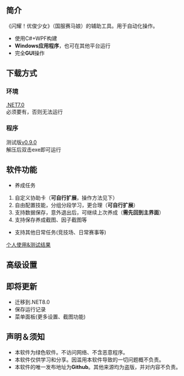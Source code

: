 ## 简介
《闪耀！优俊少女》（国服赛马娘）的辅助工具。用于自动化操作。
- 使用C#+WPF构建
- **Windows应用程序**，也可在其他平台运行
- 完全**GUI**操作


## 下载方式 
### 环境
[.NET7.0](https://dotnet.microsoft.com/zh-cn/download/dotnet/7.0)  
必须要有，否则无法运行
### 程序
测试版[v0.9.0]()  
解压后双击exe即可运行

## 软件功能
- 养成任务
1. 自定义协助卡（**可自行扩展**，操作方法见下）
2. 自由配置技能，分组分段学习，更合理（**可自行扩展**）
3. 支持数据保存，意外退出后，可继续上次养成（**需先回到主界面**）
4. 支持保存养成截图、因子截图等
- 支持其他日常任务(竞技场、日常赛事等)

[个人使用&测试结果]()

## 高级设置


## 即将更新
- 迁移到.NET8.0
- 保存运行记录
- 菜单面板(更多设置、截图功能)


## 声明＆须知
- 本软件为绿色软件。不访问网络、不含恶意程序。
- 本软件仅供学习和分享。因滥用本软件导致的一切问题概不负责。
- 本软件的唯一发布地址为**Github**。其他来源均为盗版，并对内容不负责。
